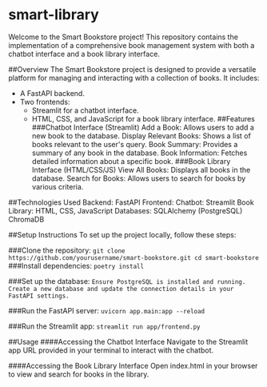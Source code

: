 # smart-library
Welcome to the Smart Bookstore project! This repository contains the implementation of a comprehensive book management system with both a chatbot interface and a book library interface.

##Overview
The Smart Bookstore project is designed to provide a versatile platform for managing and interacting with a collection of books. It includes:

- A FastAPI backend.
- Two frontends:
  - Streamlit for a chatbot interface.
  - HTML, CSS, and JavaScript for a book library interface.
##Features
###Chatbot Interface (Streamlit)
  Add a Book: Allows users to add a new book to the database.
  Display Relevant Books: Shows a list of books relevant to the user's query.
  Book Summary: Provides a summary of any book in the database.
  Book Information: Fetches detailed information about a specific book.
###Book Library Interface (HTML/CSS/JS)
  View All Books: Displays all books in the database.
  Search for Books: Allows users to search for books by various criteria.

##Technologies Used
  Backend: 
    FastAPI
  Frontend:
    Chatbot: Streamlit
    Book Library: HTML, CSS, JavaScript
  Databases:
    SQLAlchemy (PostgreSQL)
    ChromaDB

##Setup Instructions
To set up the project locally, follow these steps:

###Clone the repository:
`
git clone https://github.com/yourusername/smart-bookstore.git
cd smart-bookstore
`
###Install dependencies:
`
poetry install
`

###Set up the database:
`
Ensure PostgreSQL is installed and running.
Create a new database and update the connection details in your FastAPI settings.
`

###Run the FastAPI server:
`
uvicorn app.main:app --reload
`

###Run the Streamlit app:
`
streamlit run app/frontend.py
`

##Usage
  ####Accessing the Chatbot Interface
    Navigate to the Streamlit app URL provided in your terminal to interact with the chatbot.

  ####Accessing the Book Library Interface
    Open index.html in your browser to view and search for books in the library.
